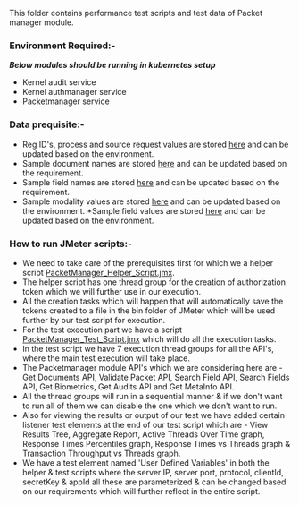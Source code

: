 This folder contains performance test scripts and test data of Packet manager module.

### Environment Required:-
***Below modules should be running in kubernetes setup***

* Kernel audit service
* Kernel authmanager service
* Packetmanager service

### Data prequisite:-
* Reg ID's, process and source request values are stored [here](https://github.com/mosip/mosip-performance-tests-mt/blob/1.1.5/commons/packetmanager/support-files/ridProcess%26Source.txt) and can be updated based on the environment.
* Sample document names are stored [here](https://github.com/mosip/mosip-performance-tests-mt/blob/1.1.5/commons/packetmanager/support-files/documentNames.txt) and can be updated based on the requirement.
* Sample field names are stored [here](https://github.com/mosip/mosip-performance-tests-mt/blob/1.1.5/commons/packetmanager/support-files/fieldNames.txt) and can be updated based on the requirement.
* Sample modality values are stored [here](https://github.com/mosip/mosip-performance-tests-mt/blob/1.1.5/commons/packetmanager/support-files/modalityValues.txt) and can be updated based on the environment.
*Sample field values are stored [here](https://github.com/mosip/mosip-performance-tests-mt/blob/1.1.5/commons/packetmanager/support-files/searchFieldsRequestBody.csv) and can be updated based on the environment.

### How to run JMeter scripts:-
* We need to take care of the prerequisites first for which we a helper script [PacketManager_Helper_Script.jmx](https://github.com/mosip/mosip-performance-tests-mt/blob/1.1.5/commons/packetmanager/scripts/PacketManager_Helper_Script.jmx).
* The helper script has one thread group for the creation of authorization token which we will further use in our execution.
* All the creation tasks which will happen that will automatically save the tokens created to a file in the bin folder of JMeter which will be used further by our test script for execution.
* For the test execution part we have a script [PacketManager_Test_Script.jmx](https://github.com/mosip/mosip-performance-tests-mt/blob/1.1.5/commons/packetmanager/scripts/PacketManager_Test_Script.jmx) which will do all the execution tasks.
* In the test script we have 7 execution thread groups for all the API's, where the main test execution will take place.
* The Packetmanager module API's which we are considering here are - Get Documents API, Validate Packet API, Search Field API, Search Fields API, Get Biometrics, Get Audits API and Get MetaInfo API.
* All the thread groups will run in a sequential manner & if we don't want to run all of them we can disable the one which we don't want to run.
* Also for viewing the results or output of our test we have added certain listener test elements at the end of our test script which are - View Results Tree, Aggregate Report, Active Threads Over Time graph, Response Times Percentiles graph, Response Times vs Threads graph & Transaction Throughput vs Threads graph.
* We have a test element named 'User Defined Variables' in both the helper & test scripts where the server IP, server port, protocol, clientId, secretKey & appId all these are parameterized & can be changed based on our requirements which will further reflect in the entire script.
